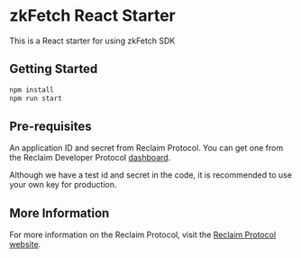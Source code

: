 # zkFetch React Starter 

This is a React starter for using zkFetch SDK

## Getting Started

```bash
npm install
npm run start
```


## Pre-requisites

An application ID and secret from Reclaim Protocol. You can get one from the  Reclaim Developer Protocol [dashboard](https://dev.reclaimprotocol.org/).

Although we have a test id and secret in the code, it is recommended to use your own key for production.


## More Information

For more information on the Reclaim Protocol, visit the [Reclaim Protocol website](https://reclaimprotocol.org/).